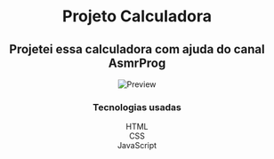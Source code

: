  <h1 align="center">Projeto Calculadora</h1>
 <h2 align="center">Projetei essa calculadora com ajuda do canal AsmrProg</h2>
 
<p align="center">
 <img alt="Preview" src=".img/calculator.jpeg">
</p>
 <h3 align="center">Tecnologias usadas</h3>

<p align="center">
 HTML <br>
 CSS <br>
 JavaScript
</p>
